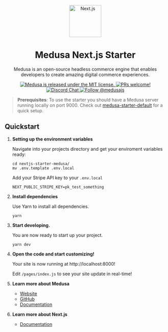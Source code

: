 <p align="center">
  
  <a href="https://nextjs.org/">
    <img alt="Next.js" src="https://medusa-public-images.s3.eu-west-1.amazonaws.com/nextjs.png" width="100" />
  </a>
</p>
<h1 align="center">
  Medusa Next.js Starter
</h1>
<p align="center">
Medusa is an open-source headless commerce engine that enables developers to create amazing digital commerce experiences.
</p>
<p align="center">
  <a href="https://github.com/medusajs/medusa/blob/master/LICENSE">
    <img src="https://img.shields.io/badge/license-MIT-blue.svg" alt="Medusa is released under the MIT license." />
  </a>
  <a href="https://github.com/medusajs/medusa/blob/master/CONTRIBUTING.md">
    <img src="https://img.shields.io/badge/PRs-welcome-brightgreen.svg?style=flat" alt="PRs welcome!" />
  </a>
  <a href="https://discord.gg/xpCwq3Kfn8">
    <img src="https://img.shields.io/badge/chat-on%20discord-7289DA.svg" alt="Discord Chat" />
  </a>
  <a href="https://twitter.com/intent/follow?screen_name=medusajs">
    <img src="https://img.shields.io/twitter/follow/medusajs.svg?label=Follow%20@medusajs" alt="Follow @medusajs" />
  </a>
</p>

> **Prerequisites**: To use the starter you should have a Medusa server running locally on port 9000. Check out [medusa-starter-default](https://github.com/medusajs/medusa-starter-default) for a quick setup.

## Quickstart

1. **Setting up the environment variables**

   Navigate into your projects directory and get your enviroment variables ready:

   ```shell
   cd nextjs-starter-medusa/
   mv .env.template .env.local
   ```

   Add your Stripe API key to your `.env.local`

   ```
   NEXT_PUBLIC_STRIPE_KEY=pk_test_something
   ```

2. **Install dependencies**

   Use Yarn to install all dependencies.

   ```shell
   yarn
   ```

3. **Start developing.**

   You are now ready to start up your project.

   ```shell
   yarn dev
   ```

4. **Open the code and start customizing!**

   Your site is now running at http://localhost:8000!

   Edit `/pages/index.js` to see your site update in real-time!

5. **Learn more about Medusa**

   - [Website](https://www.medusa-commerce.com/)
   - [GitHub](https://github.com/medusajs)
   - [Documentation](https://docs.medusa-commerce.com/)

6. **Learn more about Next.js**

   - [Documentation](https://nextjs.org/docs)
